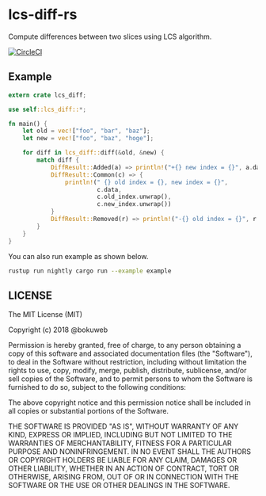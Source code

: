 # lcs-diff-rs
Compute differences between two slices using LCS algorithm.

[![CircleCI](https://circleci.com/gh/bokuweb/lcs-diff-rs.svg?style=svg)](https://circleci.com/gh/bokuweb/lcs-diff-rs)

## Example

``` rust
extern crate lcs_diff;

use self::lcs_diff::*;

fn main() {
    let old = vec!["foo", "bar", "baz"];
    let new = vec!["foo", "baz", "hoge"];

    for diff in lcs_diff::diff(&old, &new) {
        match diff {
            DiffResult::Added(a) => println!("+{} new index = {}", a.data, a.new_index.unwrap()),
            DiffResult::Common(c) => {
                println!(" {} old index = {}, new index = {}",
                         c.data,
                         c.old_index.unwrap(),
                         c.new_index.unwrap())
            }
            DiffResult::Removed(r) => println!("-{} old index = {}", r.data, r.old_index.unwrap()),
        }
    }
}
```

You can also run example as shown below.

``` bash
rustup run nightly cargo run --example example
```


## LICENSE

The MIT License (MIT)

Copyright (c) 2018 @bokuweb

Permission is hereby granted, free of charge, to any person obtaining a copy
of this software and associated documentation files (the "Software"), to deal
in the Software without restriction, including without limitation the rights
to use, copy, modify, merge, publish, distribute, sublicense, and/or sell
copies of the Software, and to permit persons to whom the Software is
furnished to do so, subject to the following conditions:

The above copyright notice and this permission notice shall be included in all
copies or substantial portions of the Software.

THE SOFTWARE IS PROVIDED "AS IS", WITHOUT WARRANTY OF ANY KIND, EXPRESS OR
IMPLIED, INCLUDING BUT NOT LIMITED TO THE WARRANTIES OF MERCHANTABILITY,
FITNESS FOR A PARTICULAR PURPOSE AND NONINFRINGEMENT. IN NO EVENT SHALL THE
AUTHORS OR COPYRIGHT HOLDERS BE LIABLE FOR ANY CLAIM, DAMAGES OR OTHER
LIABILITY, WHETHER IN AN ACTION OF CONTRACT, TORT OR OTHERWISE, ARISING FROM,
OUT OF OR IN CONNECTION WITH THE SOFTWARE OR THE USE OR OTHER DEALINGS IN THE
SOFTWARE.
